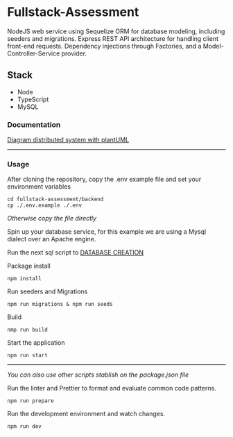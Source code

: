 # Fullstack-Assessment

NodeJS web service using Sequelize ORM for database modeling, including seeders and migrations. Express REST API architecture for handling client front-end requests. Dependency injections through Factories, and a Model-Controller-Service provider.

## Stack

-   Node
-   TypeScript
-   MySQL

### Documentation

[Diagram distributed system with plantUML](https://github.com/anariba-hn/fullstack-assesment/blob/main/backend/src/diagram/db_schema.png)

---

### Usage

After cloning the repository, copy the .env example file and set your environment variables

```
cd fullstack-assessment/backend
cp ./.env.example ./.env
```

_Otherwise copy the file directly_

Spin up your database service, for this example we are using a Mysql dialect over an Apache engine.

Run the next sql script to [DATABASE CREATION](https://github.com/anariba-hn/fullstack-assesment/blob/main/backend/src/database/sql/createDb.sql)

Package install

```
npm install
```

Run seeders and Migrations

```
npm run migrations & npm run seeds
```

Build

```
nmp run build
```

Start the application

```
npm run start
```

---

_You can also use other scripts stablish on the package.json file_

Run the linter and Prettier to format and evaluate common code patterns.

```
npm run prepare
```

Run the development environment and watch changes.

```
npm run dev
```
